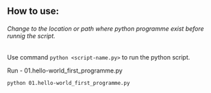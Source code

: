 ## How to use:

###### Change to the location or path where python programme exist before runnig the script. 

Use command `python <script-name.py>` to run the python script. 

Run - 01.hello-world_first_programme.py
```
python 01.hello-world_first_programme.py
```
